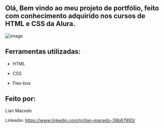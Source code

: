 
## Olá, Bem vindo ao meu projeto de portfólio, feito com conhecimento adquirido nos cursos de HTML e CSS da Alura.

![image](https://github.com/user-attachments/assets/bdc2379a-658b-47a4-8396-ff30da628eed)

## Ferramentas utilizadas:

* HTML

* CSS

* Flex-box

## Feito por:

Lian Macedo

Linkedin: https://www.linkedin.com/in/lian-macedo-39b67993/


